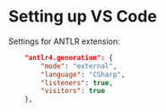 # Setting up VS Code
Settings for ANTLR extension:
```json
    "antlr4.generation": {
        "mode": "external",
        "language": "CSharp",
        "listeners": true,
        "visitors": true
    },
```